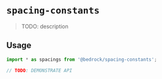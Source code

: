 # `spacing-constants`

> TODO: description

## Usage

```javascript
import * as spacings from '@bedrock/spacing-constants';

// TODO: DEMONSTRATE API
```
